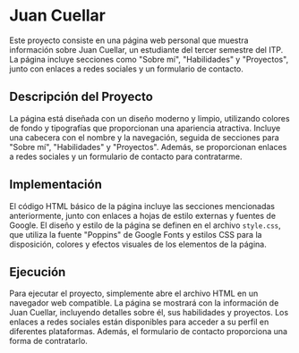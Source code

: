 # Juan Cuellar

Este proyecto consiste en una página web personal que muestra información sobre Juan Cuellar, un estudiante del tercer semestre del ITP. La página incluye secciones como "Sobre mí", "Habilidades" y "Proyectos", junto con enlaces a redes sociales y un formulario de contacto.

## Descripción del Proyecto

La página está diseñada con un diseño moderno y limpio, utilizando colores de fondo y tipografías que proporcionan una apariencia atractiva. Incluye una cabecera con el nombre y la navegación, seguida de secciones para "Sobre mí", "Habilidades" y "Proyectos". Además, se proporcionan enlaces a redes sociales y un formulario de contacto para contratarme.

## Implementación

El código HTML básico de la página incluye las secciones mencionadas anteriormente, junto con enlaces a hojas de estilo externas y fuentes de Google. El diseño y estilo de la página se definen en el archivo `style.css`, que utiliza la fuente "Poppins" de Google Fonts y estilos CSS para la disposición, colores y efectos visuales de los elementos de la página.

## Ejecución

Para ejecutar el proyecto, simplemente abre el archivo HTML en un navegador web compatible. La página se mostrará con la información de Juan Cuellar, incluyendo detalles sobre él, sus habilidades y proyectos. Los enlaces a redes sociales están disponibles para acceder a su perfil en diferentes plataformas. Además, el formulario de contacto proporciona una forma de contratarlo.
